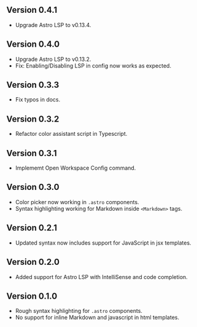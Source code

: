## Version 0.4.1

- Upgrade Astro LSP to v0.13.4.

## Version 0.4.0

- Upgrade Astro LSP to v0.13.2.
- Fix: Enabling/Disabling LSP in config now works as expected.

## Version 0.3.3

- Fix typos in docs.

## Version 0.3.2

- Refactor color assistant script in Typescript.

## Version 0.3.1

- Implememt Open Workspace Config command.

## Version 0.3.0

- Color picker now working in `.astro` components.
- Syntax highlighting working for Markdown inside `<Markdown>` tags.

## Version 0.2.1

- Updated syntax now includes support for JavaScript in jsx templates.

## Version 0.2.0

- Added support for Astro LSP with IntelliSense and code completion.

## Version 0.1.0

- Rough syntax highlighting for `.astro` components.
- No support for inline Markdown and javascript in html templates.
